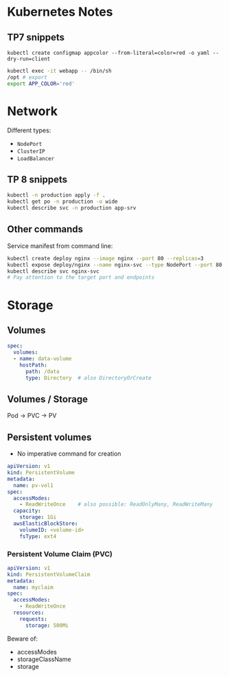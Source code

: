# Kubernetes Notes

## TP7 snippets
```
kubectl create configmap appcolor --from-literal=color=red -o yaml --dry-run=client
```

```sh
kubectl exec -it webapp -- /bin/sh
/opt # export
export APP_COLOR='red'
```
# Network

Different types:
* `NodePort`
* `ClusterIP`
* `LoadBalancer`

## TP 8 snippets

```sh
kubectl -n production apply -f .
kubectl get po -n production -o wide
kubectl describe svc -n production app-srv
```
## Other commands
Service manifest from command line:
```sh
kubectl create deploy nginx --image nginx --port 80 --replicas=3
kubectl expose deploy/nginx --name nginx-svc --type NodePort --port 80 --dry-run=client -o yaml
kubectl describe svc nginx-svc
# Pay attention to the target port and endpoints
```

# Storage
## Volumes
```yaml
spec:
  volumes:
  - name: data-volume
    hostPath:
      path: /data
      type: Directory  # also DirectoryOrCreate
```

## Volumes / Storage
Pod -> PVC -> PV

## Persistent volumes
* No imperative command for creation

```yaml
apiVersion: v1
kind: PersistentVolume
metadata:
  name: pv-vol1
spec:
  accessModes:
    - ReadWriteOnce    # also possible: ReadOnlyMany, ReadWriteMany
  capacity:
    storage: 1Gi
  awsElasticBlockStore:
    volumeID: <volume-id>
    fsType: ext4
```
### Persistent Volume Claim (PVC)
```yaml
apiVersion: v1
kind: PersistentVolumeClaim
metadata:
  name: myclaim
spec:
  accessModes:
    - ReadWriteOnce
  resources:
    requests:
      storage: 500Mi
```

Beware of:
* accessModes
* storageClassName
* storage
